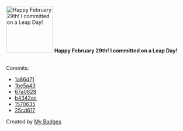 <img src="https://my-badges.github.io/my-badges/leap-day.png" alt="Happy February 29th! I committed on a Leap Day!" title="Happy February 29th! I committed on a Leap Day!" width="128">
<strong>Happy February 29th! I committed on a Leap Day!</strong>
<br><br>

Commits:

- <a href="https://github.com/ankudinov/temp_container_build/commit/1a86d711b3b131bf80cd987f633a6732978ec250">1a86d71</a>
- <a href="https://github.com/ankudinov/temp_container_build/commit/1be5a43bb876fd8087e63e7f17a3977e45a2d044">1be5a43</a>
- <a href="https://github.com/ankudinov/l3ls-demo-scaled/commit/67a06288645d921c48efc725cb90dd8c9975e545">67a0628</a>
- <a href="https://github.com/ankudinov/l3ls-demo-scaled/commit/b4342ac96746eeb77a0476abb88df4fd138c1353">b4342ac</a>
- <a href="https://github.com/ankudinov/temp_container_build/commit/1570635901c196edb3deda80202cc0c56a614969">1570635</a>
- <a href="https://github.com/ankudinov/temp_container_build/commit/25cd617429a99f6b98b2eb3e8e5d1da6b1d95f43">25cd617</a>


Created by <a href="https://github.com/my-badges/my-badges">My Badges</a>